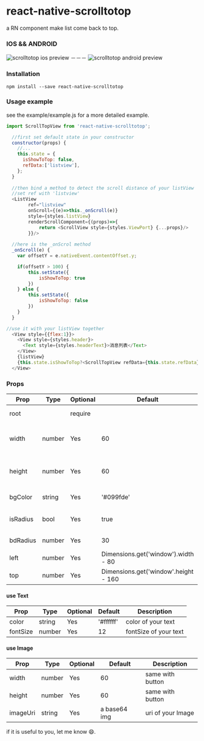 # react-native-scrolltotop
a RN component make list come back to top. 

### IOS && ANDROID
![scrolltotop ios preview](http://i.imgur.com/FeNTNJw.gif)
－－－
![scrolltotop android preview](http://i.imgur.com/TcVs6Hn.gif)

### Installation
```
npm install --save react-native-scrolltotop
```

### Usage example
see the example/example.js for a more detailed example.
```javascript
import ScrollTopView from 'react-native-scrolltotop';

  //first set default state in your constructor
  constructor(props) {
    //...
    this.state = {
      isShowToTop: false,
      refData:['listview'],
    };
  }
  
  //then bind a method to detect the scroll distance of your listView
  //set ref with 'listview'
  <ListView
        ref="listview"
        onScroll={(e)=>this._onScroll(e)} 
        style={styles.listView} 
        renderScrollComponent={(props)=>{
            return <ScrollView style={styles.ViewPort} {...props}/>
        }}/>
  
  //here is the _onScrol method
  _onScroll(e) {
    var offsetY = e.nativeEvent.contentOffset.y;

    if(offsetY > 100) {
        this.setState({
            isShowToTop: true
        })
    } else {
        this.setState({
            isShowToTop: false
        })
    }
  }

//use it with your listView together
  <View style={{flex:1}}>
    <View style={styles.header}>
      <Text style={styles.headerText}>消息列表</Text>
    </View>
    {listView}
    {this.state.isShowToTop?<ScrollTopView refData={this.state.refData} root={this} ></ScrollTopView>:null}
  </View>
```

### Props

Prop            | Type   | Optional | Default   | Description
--------------- | ------ | -------- | --------- | -----------
root | | require | | current component
width           | number | Yes      | 60        | use in both the button and the image if you have
height          | number | Yes      | 60        | use in both the button and the image if you have
bgColor         | string | Yes      | '#099fde' | backgroundColor of button，
isRadius        | bool   | Yes      | true      | whether need a borderRadius of your button
bdRadius        | number | Yes      | 30        | borderRadius of your button
left            | number | Yes      | Dimensions.get('window').width - 80        | distance from the left
top             | number | Yes      | Dimensions.get('window'.height - 160        | distance from the top
#### use Text
Prop            | Type   | Optional | Default   | Description
--------------- | ------ | -------- | --------- | -----------
color           | string | Yes      | '#ffffff' | color of your text
fontSize        | number | Yes      | 12        | fontSize of your text
#### use Image
Prop            | Type   | Optional | Default   | Description
--------------- | ------ | -------- | --------- | -----------
width           | number | Yes      | 60           | same with button
height          | number | Yes      | 60           |  same with button
imageUri        | string | Yes      | a base64 img | uri of your Image

if it is useful to you, let me know :smile:.
